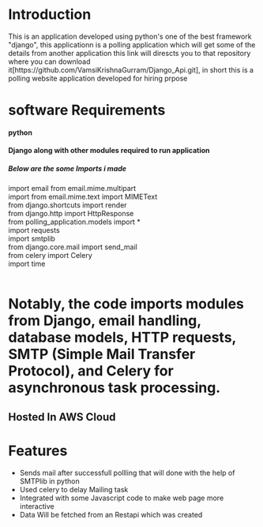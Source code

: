 <h1>Introduction</h1>
<p>This is an application developed using python's one of the best framework "django", this applicationn is a polling application which will get some of the details from another application this link will direscts you to that repository where you can download it[https://github.com/VamsiKrishnaGurram/Django_Api.git], in short this is a polling website application developed for hiring prpose</p>
<div><h1>software Requirements</h1>
<h4>python </h4>
<h4>Django along with other modules required to run application</h4>
<h5>Below are the some Imports i made</h5>
import email from email.mime.multipart<br>
import from email.mime.text import MIMEText<br>
from django.shortcuts import render<br>
from django.http import HttpResponse<br>
from polling_application.models import *<br>
import requests<br>
import smtplib<br>
from django.core.mail import send_mail<br>
from celery import Celery<br>
import time
</div>
<br>
<h1>Notably, the code imports modules from Django, email handling, database models, HTTP requests, SMTP (Simple Mail Transfer Protocol), and Celery for asynchronous task processing.</h1>
<h2>Hosted In AWS Cloud</h2>
<h1>Features</h1>
<ul>
  <li>Sends mail after successfull pollling that will done with the help of SMTPlib in python</li>
  <li>Used celery to delay Mailing task</li>
  <li>Integrated with some Javascript code to make web page more interactive</li>
  <li>Data Will be fetched from an Restapi which was created </li>
</ul>








